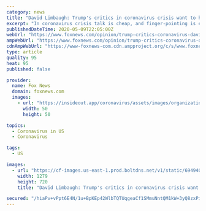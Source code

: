 ```yaml
---
category: news
title: "David Limbaugh: Trump's critics in coronavirus crisis want to have it both ways. They can't"
excerpt: "In coronavirus crisis talk is cheap, and finger-pointing is easy, but real-world problems sometimes don't lend themselves to easy fixes."
publishedDateTime: 2020-05-09T22:05:00Z
webUrl: "https://www.foxnews.com/opinion/trump-critics-coronavirus-david-limbaugh"
ampWebUrl: "https://www.foxnews.com/opinion/trump-critics-coronavirus-david-limbaugh.amp"
cdnAmpWebUrl: "https://www-foxnews-com.cdn.ampproject.org/c/s/www.foxnews.com/opinion/trump-critics-coronavirus-david-limbaugh.amp"
type: article
quality: 95
heat: 95
published: false

provider:
  name: Fox News
  domain: foxnews.com
  images:
    - url: "https://insideout.app/coronavirus/assets/images/organizations/foxnews.com-50x50.jpg"
      width: 50
      height: 50

topics:
  - Coronavirus in US
  - Coronavirus

tags:
  - US

images:
  - url: "https://cf-images.us-east-1.prod.boltdns.net/v1/static/694940094001/da9bfd7f-a0e6-4c3a-a60f-f22462382e13/60d8ab2b-3fca-42cd-aa08-c9b78fec0bb3/1280x720/match/image.jpg"
    width: 1279
    height: 720
    title: "David Limbaugh: Trump's critics in coronavirus crisis want to have it both ways. They can't"

secured: "/hiaPv+vPpt6E4N/1u+BpKEp42WlbTQTUqgeaCf1SMmuNntQM1kW+3yQ8zxPiNvtJLOVUpzQn+LT9bsai6Bdw2inc+CI7CoWUlWg8ZpxxCBdhOAcZxKD5TsqomeWB5uYRXDjpbAH06wBj+b5pkd//HTBqHQEhc55Ozh2SYLNrzT4W9KFBZKGNvkXYybXY0H0OOGE47YC3ns9glNHg/DfoMAgMJnOglj+WGLjj7pyxF5//lcWzMnCRLAeczCFr/3atRG0kQG2rpX3j9VDDbFbBV7qIWgGTYGWBOYCS+P+0B5EBYs64P7DQ3XBP83g4Q/enSOZmWfrFIeOfjebX1y/jHazXQIz2knOpdsdFbA4+QulRXw6ENBH3Kg41Wk2iFgVdGl1FMUHYsMKikuTO4Qjqn+ugqtvkqeOxmY7xnVTEgi9YP2+LU+r5nQtU+gAlyEufoHXidzBhqADeZaCC2CM6/qyX4KOdSX2IsKDcrHdT8A=;R/+NQjXaeCUEVGryapN3BA=="
---
```


